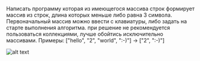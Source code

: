 Написать программу которая из имеющегося массива строк формирует массив из строк, длина которых меньше либо равна 3 символа. 
Первоначальный массив можно ввести с клавиатуры, либо задать на старте выполнения алгоритма. 
при решение не рекомендуется пользоваться коллекциями, лучше обойтись исключительно массивами. 
Примеры: ["hello", "2", "world", ":-)"] -> ["2", ":-)"]


![alt text](/home/aleks/Загрузки/Диаграмма.png)
